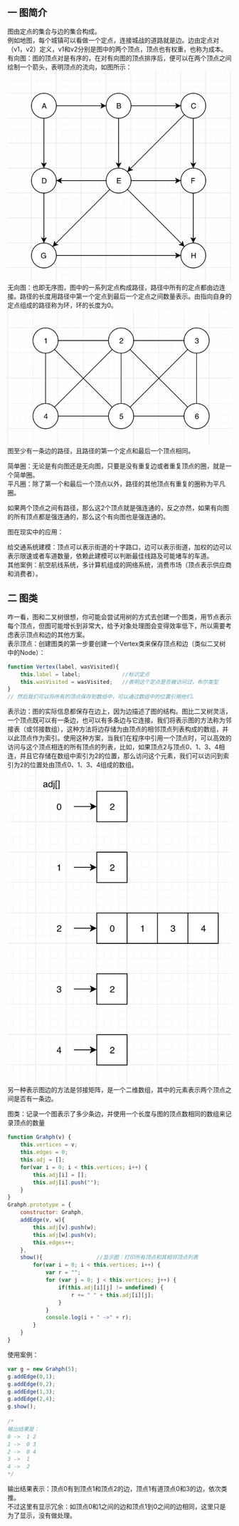 ## 一 图简介
图由定点的集合与边的集合构成。  
例如地图，每个城镇可以看做一个定点，连接城战的道路就是边。边由定点对（v1，v2）定义，v1和v2分别是图中的两个顶点，顶点也有权重，也称为成本。
有向图：图的顶点对是有序的，在对有向图的顶点排序后，便可以在两个顶点之间绘制一个箭头，表明顶点的流向，如图所示：
![](/images/Algorithm/js-12.png)
无向图：也即无序图，图中的一系列定点构成路径，路径中所有的定点都由边连接。路径的长度用路径中第一个定点到最后一个定点之间数量表示。由指向自身的定点组成的路径称为环，环的长度为0。  
![](/images/Algorithm/js-13.png)
图至少有一条边的路径，且路径的第一个定点和最后一个顶点相同。  

简单圈：无论是有向图还是无向图，只要是没有重复边或者重复顶点的圈，就是一个简单圈。  
平凡圈：除了第一个和最后一个顶点以外，路径的其他顶点有重复的圈称为平凡圈。  

如果两个顶点之间有路径，那么这2个顶点就是强连通的，反之亦然，如果有向图的所有顶点都是强连通的，那么这个有向图也是强连通的。  

图在现实中的应用：  

给交通系统建模：顶点可以表示街道的十字路口，边可以表示街道，加权的边可以表示限速或者车道数量，依赖此建模可以判断最佳线路及可能堵车的车道。  
其他案例：航空航线系统，多计算机组成的网络系统，消费市场（顶点表示供应商和消费者）。  
## 二 图类
咋一看，图和二叉树很想，你可能会尝试用树的方式去创建一个图类，用节点表示每个顶点，但图可能增长到非常大，给予对象处理图会变得效率低下，所以需要考虑表示顶点和边的其他方案。  
表示顶点：创建图类的第一步要创建一个Vertex类来保存顶点和边（类似二叉树中的Node）：
```javascript
function Vertex(label, wasVisited){
    this.label = label;             //标识定点
    this.wasVisited = wasVisited;   //表明这个定点是否被访问过，布尔类型
}
// 然后我们可以将所有的顶点保存到数组中，可以通过数组中的位置引用他们。
```
表示边：图的实际信息都保存在边上，因为边描述了图的结构。图比二叉树灵活，一个顶点既可以有一条边，也可以有多条边与它连接。我们将表示图的方法称为邻接表（或邻接数组），这种方法将边存储为由顶点的相邻顶点列表构成的数组，并以此顶点作为索引。使用这种方案，当我们在程序中引用一个顶点时，可以高效的访问与这个顶点相连的所有顶点的列表，比如，如果顶点2与顶点0、1、3、4相连，并且它存储在数组中索引为2的位置，那么访问这个元素，我们可以访问到索引为2的位置处由顶点0、1、3、4组成的数组。
![](/images/Algorithm/js-14.png)
另一种表示图边的方法是邻接矩阵，是一个二维数组，其中的元素表示两个顶点之间是否有一条边。  

图类：记录一个图表示了多少条边，并使用一个长度与图的顶点数相同的数组来记录顶点的数量
```javascript
function Grahph(v) {
    this.vertices = v;
    this.edges = 0;
    this.adj = [];
    for(var i = 0; i < this.vertices; i++) {
        this.adj[i] = [];
        this.adj[i].push("");
    }
}
Grahph.prototype = {
    constructor: Grahph,
    addEdge(v, w){
        this.adj[v].push(w);
        this.adj[w].push(v);
        this.edges++;
    },
    show(){                 //显示图：打印所有顶点和其相邻顶点列表
        for(var i = 0; i < this.vertices; i++) {  
            var r = "";
            for (var j = 0; j < this.vertices; j++) {
                if(this.adj[i][j] != undefined) {
                    r += " " + this.adj[i][j];
                }
            }
            console.log(i + " ->" + r);
        }
    }
}
```
使用案例：
```javascript
var g = new Grahph(5);
g.addEdge(0,1);
g.addEdge(0,2);
g.addEdge(1,3);
g.addEdge(2,4);
g.show();

/*
输出结果是：
0 ->  1 2
1 ->  0 3
2 ->  0 4
3 ->  1
4 ->  2
*/
```
输出结果表示：顶点0有到顶点1和顶点2的边，顶点1有道顶点0和3的边，依次类推。  
不过这里有显示冗余：如顶点0和1之间的边和顶点1到0之间的边相同，这里只是为了显示，没有做处理。

